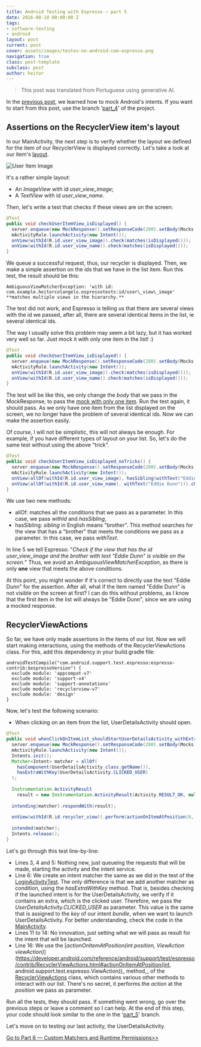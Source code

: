```yaml
---
title: Android Testing with Espresso — part 5
date: 2016-08-10 00:00:00 Z
tags:
- software-testing
- android
layout: post
current: post
cover: assets/images/testes-no-android-com-espresso.png
navigation: true
class: post-template
subclass: post
author: heitor
---
```


> This post was translated from Portuguese using generative AI.

In the [previous post](https://heitorcolangelo.dev/android-testing-with-espresso-part-4), we learned how to mock Android's intents. If you want to start from this post, use the branch '[part_4](https://github.com/heitorcolangelo/EspressoTests/tree/part_4)' of the project.

Assertions on the RecyclerView item's layout
--------------------------------------------

In our MainActivity, the next step is to verify whether the layout we defined for the item of our RecyclerView is displayed correctly. Let's take a look at our item's [layout](https://github.com/heitorcolangelo/EspressoTests/blob/part_4/app/src/main/res/layout/view_user_item.xml).

![User Item Image](https://miro.medium.com/v2/resize:fit:1066/format:webp/1*HVEH26Qsk_S_kpETw2eKmg.png)

It's a rather simple layout:

*   An _ImageView_ with id _user\_view\_image_;
*   A _TextView_ with id _user\_view\_name_.

Then, let's write a test that checks if these views are on the screen:

```java
@Test
public void checkUserItemView_isDisplayed() {
  server.enqueue(new MockResponse().setResponseCode(200).setBody(Mocks.SUCCESS));
  mActivityRule.launchActivity(new Intent());
  onView(withId(R.id.user_view_image)).check(matches(isDisplayed()));
  onView(withId(R.id.user_view_name)).check(matches(isDisplayed()));
}
```

We queue a successful request, thus, our recycler is displayed. Then, we make a simple assertion on the ids that we have in the list item. Run this test, the result should be this:

```
AmbiguousViewMatcherException: 'with id: com.example.heitorcolangelo.espressotests:id/user\_view\_image' **matches multiple views in the hierarchy.**
```

The test did not work, and Espresso is telling us that there are several views with the id we passed, after all, there are several identical items in the list, ie several identical ids.

The way I usually solve this problem may seem a bit lazy, but it has worked very well so far. Just mock it with only one item in the list! :)

```java
@Test
public void checkUserItemView_isDisplayed() {
  server.enqueue(new MockResponse().setResponseCode(200).setBody(Mocks.SUCCESS_SINGLE_ITEM));
  mActivityRule.launchActivity(new Intent());
  onView(withId(R.id.user_view_image)).check(matches(isDisplayed()));
  onView(withId(R.id.user_view_name)).check(matches(isDisplayed()));
}
```

The test will be like this, we only change the _body_ that we pass in the MockResponse, to pass the [mock with only one item](https://github.com/heitorcolangelo/EspressoTests/blob/part_5/app/src/androidTest/java/com/example/heitorcolangelo/espressotests/mocks/Mocks.java). Run the test again, it should pass. As we only have one item from the list displayed on the screen, we no longer have the problem of several identical ids. Now we can make the assertion easily.

Of course, I will not be simplistic, this will not always be enough. For example, if you have different types of layout on your list. So, let's do the same test without using the above "trick".

```java
@Test
public void checkUserItemView_isDisplayed_noTricks() {
  server.enqueue(new MockResponse().setResponseCode(200).setBody(Mocks.SUCCESS));
  mActivityRule.launchActivity(new Intent());
  onView(allOf(withId(R.id.user_view_image), hasSibling(withText("Eddie Dunn")))).check(matches(isDisplayed()));
  onView(allOf(withId(R.id.user_view_name), withText("Eddie Dunn"))).check(matches(isDisplayed()));
}
```

We use two new methods:

*   allOf: matches all the conditions that we pass as a parameter. In this case, we pass _withId_ and _hasSibling_,
*   hasSibling: _sibling_ in English means "brother". This method searches for the view that has a "brother" that meets the conditions we pass as a parameter. In this case, we pass _withText_.

In line 5 we tell Espresso: "_Check if the view that has the id user\_view\_image and the brother with text "Eddie Dunn" is visible on the screen._" Thus, we avoid an _AmbiguousViewMatcherException_, as there is only **one** view that meets the above conditions.

At this point, you might wonder if it's correct to directly use the text "Eddie Dunn" for the assertion. After all, what if the item named "Eddie Dunn" is not visible on the screen at first? I can do this without problems, as I know that the first item in the list will always be "Eddie Dunn", since we are using a mocked response.

RecyclerViewActions
-------------------

So far, we have only made assertions in the items of our list. Now we will start making interactions, using the methods of the RecyclerViewActions class. For this, add this dependency in your build.gradle file:

```
androidTestCompile("com.android.support.test.espresso:espresso-contrib:$espressoVersion") {  
  exclude module: 'appcompat-v7'  
  exclude module: 'support-v4'  
  exclude module: 'support-annotations'  
  exclude module: 'recyclerview-v7'  
  exclude module: 'design'  
}
```

Now, let's test the following scenario:

*   When clicking on an item from the list, UserDetailsActivity should open.

```java
@Test
public void whenClickOnItemList_shouldStartUserDetailsActivity_withExtra() {
  server.enqueue(new MockResponse().setResponseCode(200).setBody(Mocks.SUCCESS));
  mActivityRule.launchActivity(new Intent());
  Intents.init();
  Matcher<Intent> matcher = allOf(
    hasComponent(UserDetailsActivity.class.getName()),
    hasExtraWithKey(UserDetailsActivity.CLICKED_USER)
  );
  
  Instrumentation.ActivityResult
    result = new Instrumentation.ActivityResult(Activity.RESULT_OK, null);
  
  intending(matcher).respondWith(result);
  
  onView(withId(R.id.recycler_view)).perform(actionOnItemAtPosition(0, click()));
  
  intended(matcher);
  Intents.release();
}
```

Let's go through this test line-by-line:

*   Lines 3, 4 and 5: Nothing new, just queueing the requests that will be made, starting the activity and the intent service.
*   Line 6: We create an intent matcher the same as we did in the test of the [LoginActivityTest](https://gist.github.com/heitorcolangelo/354080abf09bdabd0e9dd0f5a268bc21). The only difference is that we add another matcher as condition, using the _hasExtraWithKey_ method. That is, besides checking if the launched intent is for the UserDetailsActivity, we verify if it contains an extra, which is the clicked user. Therefore, we pass the _UserDetailsActivity.CLICKED\_USER_ as parameter. This value is the same that is assigned to the _key_ of our intent _bundle_, when we want to launch UserDetailsActivity. For better understanding, check the code in the [MainActivity](https://github.com/heitorcolangelo/EspressoTests/blob/part_4/app/src/main/java/com/example/heitorcolangelo/espressotests/ui/activity/MainActivity.java).
*   Lines 11 to 14: No innovation, just setting what we will pass as result for the intent that will be launched.
*   Line 16: We use the [_actionOnItemAtPosition(int position, ViewAction viewAction)_](https://developer.android.com/reference/android/support/test/espresso/contrib/RecyclerViewActions.html#actionOnItemAtPosition(int, android.support.test.espresso.ViewAction))_ method,_ of the [RecyclerViewActions](https://developer.android.com/reference/android/support/test/espresso/contrib/RecyclerViewActions.html) class, which contains various other methods to interact with our list. There's no secret, it performs the _action_ at the _position_ we pass as parameter.

Run all the tests, they should pass. If something went wrong, go over the previous steps or leave a comment so I can help. At the end of this step, your code should look similar to the one in the '[part\_5](https://github.com/heitorcolangelo/EspressoTests/tree/part_5)' branch.

Let's move on to testing our last activity, the UserDetailsActivity.

[Go to Part 6 — Custom Matchers and Runtime Permissions>>](https://heitorcolangelo.dev/android-testing-with-espresso-part-6)
